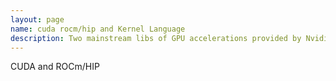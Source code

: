 ```yaml
---
layout: page
name: cuda rocm/hip and Kernel Language
description: Two mainstream libs of GPU accelerations provided by Nvidia and AMD. They are so-called kernel languages, which means acceleration is done by lunch kernel codes on GPU card's Stream Multiprocessors (SMs).
---
```


CUDA and ROCm/HIP
